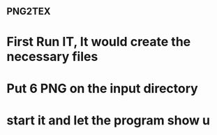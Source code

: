 ## PNG2TEX

# First Run IT, It would create the necessary files
# Put 6 PNG on the input directory
# start it and let the program show u



